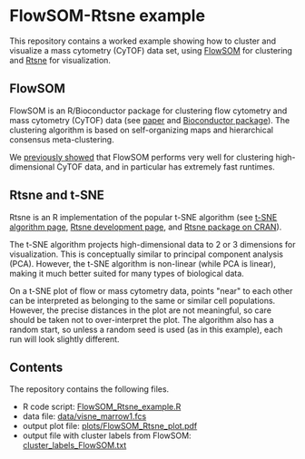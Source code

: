 # FlowSOM-Rtsne example

This repository contains a worked example showing how to cluster and visualize a mass cytometry (CyTOF) data set, using [FlowSOM](http://bioconductor.org/packages/release/bioc/html/FlowSOM.html) for clustering and [Rtsne](https://github.com/jkrijthe/Rtsne) for visualization.


## FlowSOM

FlowSOM is an R/Bioconductor package for clustering flow cytometry and mass cytometry (CyTOF) data (see [paper](http://www.ncbi.nlm.nih.gov/pubmed/25573116) and [Bioconductor package](http://bioconductor.org/packages/release/bioc/html/FlowSOM.html)). The clustering algorithm is based on self-organizing maps and hierarchical consensus meta-clustering.

We [previously showed](https://github.com/lmweber/cytometry-clustering-comparison) that FlowSOM performs very well for clustering high-dimensional CyTOF data, and in particular has extremely fast runtimes.


## Rtsne and t-SNE

Rtsne is an R implementation of the popular t-SNE algorithm (see [t-SNE algorithm page](https://lvdmaaten.github.io/tsne/), [Rtsne development page](https://github.com/jkrijthe/Rtsne), and [Rtsne package on CRAN](https://cran.r-project.org/web/packages/Rtsne/index.html)).

The t-SNE algorithm projects high-dimensional data to 2 or 3 dimensions for visualization. This is conceptually similar to principal component analysis (PCA). However, the t-SNE algorithm is non-linear (while PCA is linear), making it much better suited for many types of biological data.

On a t-SNE plot of flow or mass cytometry data, points "near" to each other can be interpreted as belonging to the same or similar cell populations. However, the precise distances in the plot are not meaningful, so care should be taken not to over-interpret the plot. The algorithm also has a random start, so unless a random seed is used (as in this example), each run will look slightly different.


## Contents

The repository contains the following files.

- R code script: [FlowSOM_Rtsne_example.R](FlowSOM_Rtsne_example.R)
- data file: [data/visne_marrow1.fcs](data/visne_marrow1.fcs)
- output plot file: [plots/FlowSOM_Rtsne_plot.pdf](plots/FlowSOM_Rtsne_plot.pdf)
- output file with cluster labels from FlowSOM: [cluster_labels_FlowSOM.txt](cluster_labels_FlowSOM.txt)



